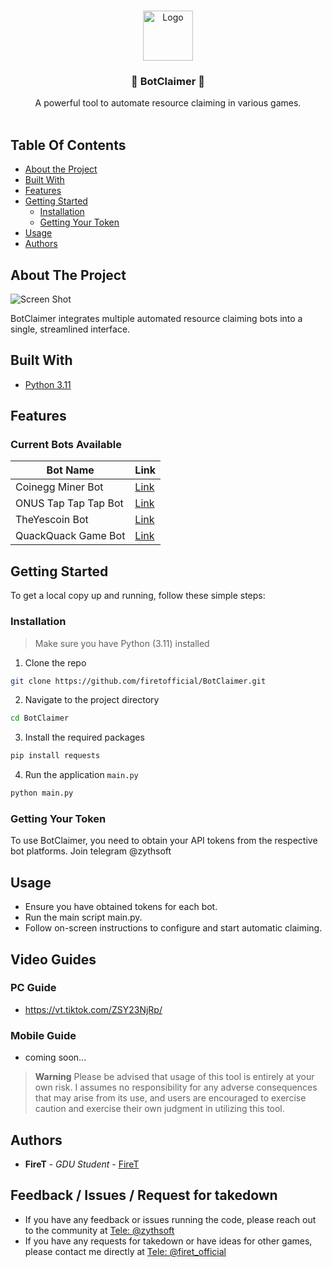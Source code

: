 <br/>
<p align="center">
  <a href="https://github.com/firetofficial/BotClaimer">
    <img src="https://encrypted-tbn0.gstatic.com/images?q=tbn:ANd9GcQ16H7FnzL5r6GsrFVi3iuNFi7Wng91GEfz-2ofNi9qONPHGrk9u9UnQVzZt7p5XF0INnI&usqp=CAU" alt="Logo" width="80" height="80">
  </a>
  <h3 align="center">🤖 BotClaimer 🤖</h3>

  <p align="center">
    A powerful tool to automate resource claiming in various games.
    <br/>
    <br/>
  </p>
</p>


## Table Of Contents

* [About the Project](#about-the-project)
* [Built With](#built-with)
* [Features](#features)
* [Getting Started](#getting-started)
  * [Installation](#installation)
  * [Getting Your Token](#getting-your-token)
* [Usage](#usage)
* [Authors](#authors)

## About The Project

![Screen Shot](https://i.imgur.com/0M2UKtk.png)

BotClaimer integrates multiple automated resource claiming bots into a single, streamlined interface.

## Built With

- [Python 3.11](https://www.python.org/)
  
## Features

### Current Bots Available
| Bot Name               | Link                                                                                   |
|------------------------|----------------------------------------------------------------------------------------|
| Coinegg Miner Bot      | [Link](https://t.me/coinegg_miner_bot/miniapp?startapp=kBNoWEHfEAAY53q4c28)           |
| ONUS Tap Tap Tap Bot   | [Link](https://t.me/onus_tap_tap_tap_bot?start=1720343272633)                           |
| TheYescoin Bot         | [Link](https://t.me/theYescoin_bot/Yescoin?startapp=vgeCvo)                             |
| QuackQuack Game Bot    | [Link](https://t.me/quackquack_game_bot/myapp?startapp=JjpxaUV31D)                     |

## Getting Started

To get a local copy up and running, follow these simple steps:

### Installation
> Make sure you have Python (3.11) installed
1. Clone the repo

```sh
git clone https://github.com/firetofficial/BotClaimer.git
```

2. Navigate to the project directory

```sh
cd BotClaimer
```

3. Install the required packages

```sh
pip install requests
```
4. Run the application `main.py`

```sh
python main.py
```

### Getting Your Token
To use BotClaimer, you need to obtain your API tokens from the respective bot platforms.
Join telegram @zythsoft

## Usage
- Ensure you have obtained tokens for each bot.
- Run the main script main.py.
- Follow on-screen instructions to configure and start automatic claiming.
  

## Video Guides
### PC Guide 
- https://vt.tiktok.com/ZSY23NjRp/
### Mobile Guide
- coming soon...


> **Warning**
> Please be advised that usage of this tool is entirely at your own risk. I assumes no responsibility for any adverse consequences that may arise from its use, and users are encouraged to exercise caution and exercise their own judgment in utilizing this tool.

## Authors

* **FireT** - *GDU Student* - [FireT](https://github.com/firetofficial)


## Feedback / Issues / Request for takedown
- If you have any feedback or issues running the code, please reach out to the community at [Tele: @zythsoft](https://t.me/zythsoft)
- If you have any requests for takedown or have ideas for other games, please contact me directly at [Tele: @firet_official](https://t.me/firet_official)
